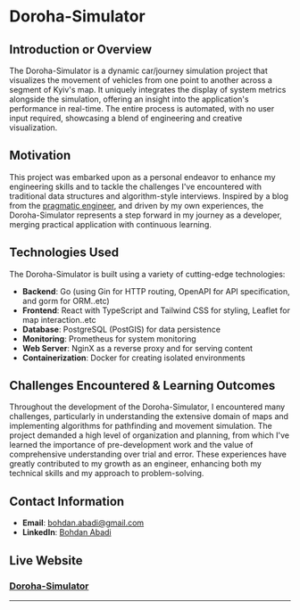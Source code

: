 # Doroha-Simulator

## Introduction or Overview
The Doroha-Simulator is a dynamic car/journey simulation project that visualizes the movement of vehicles from one point to another across a segment of Kyiv's map. It uniquely integrates the display of system metrics alongside the simulation, offering an insight into the application's performance in real-time. The entire process is automated, with no user input required, showcasing a blend of engineering and creative visualization.

## Motivation
This project was embarked upon as a personal endeavor to enhance my engineering skills and to tackle the challenges I've encountered with traditional data structures and algorithm-style interviews. Inspired by a blog from the [pragmatic engineer](https://blog.pragmaticengineer.com/an-educational-side-project/), and driven by my own experiences, the Doroha-Simulator represents a step forward in my journey as a developer, merging practical application with continuous learning.

## Technologies Used
The Doroha-Simulator is built using a variety of cutting-edge technologies:
- **Backend**: Go (using Gin for HTTP routing, OpenAPI for API specification, and gorm for ORM..etc)
- **Frontend**: React with TypeScript and Tailwind CSS for styling, Leaflet for map interaction..etc
- **Database**: PostgreSQL (PostGIS) for data persistence
- **Monitoring**: Prometheus for system monitoring
- **Web Server**: NginX as a reverse proxy and for serving content
- **Containerization**: Docker for creating isolated environments

## Challenges Encountered & Learning Outcomes
Throughout the development of the Doroha-Simulator, I encountered many challenges,
particularly in understanding the extensive domain of maps
and implementing algorithms for pathfinding and movement simulation.
The project demanded a high level of organization and planning,
from which I've learned the importance of pre-development work and the value of comprehensive understanding over trial and error.
These experiences have greatly contributed to my growth as an engineer,
enhancing both my technical skills and my approach to problem-solving.

## Contact Information
- **Email**: [bohdan.abadi@gmail.com](mailto:bohdan.abadi@gmail.com)
- **LinkedIn**: [Bohdan Abadi](www.linkedin.com/in/bohdan-abadi)

## Live Website
### [Doroha-Simulator](https://www.journeys.bohdanabadi.com)

---